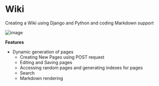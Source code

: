 # Wiki

Creating a Wiki using Django and Python and coding Markdown support

![image](https://github.com/bradleeharr/CS50W/assets/56418392/9b2e7e2e-ab49-456b-9832-7b32ca049d5d)


**Features**
* Dynamic generation of pages
  * Creating New Pages using POST request
  * Editing and Saving pages
  * Accessing random pages and generating indexes for pages
  * Search 
  * Markdown rendering
